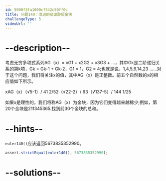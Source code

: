 ```yaml
---
id: 5900f3fa1000cf542c50ff0c
title: 问题140：改进的斐波那契金块
challengeType: 5
videoUrl: ''
---
```


# --description--

考虑无穷多项式系列AG（x）= xG1 + x2G2 + x3G3 + ...，其中Gk是二阶递归关系的第k项，Gk = Gk-1 + Gk-2，G1 = 1，G2 = 4;也就是说，1,4,5,9,14,23 ......对于这个问题，我们将关注x的值，其中AG（x）是正整数。前五个自然数的x的相应值如下所示。

xAG（x）（√5-1）/ 41 2/52（√22-2）/ 63（√137-5）/ 144 1/25

如果x是理性的，我们将称AG（x）为金块，因为它们变得越来越稀少;例如，第20个金块是211345365.找到前30个金块的总和。

# --hints--

`euler140()`应该返回5673835352990。

```js
assert.strictEqual(euler140(), 5673835352990);
```

# --solutions--

